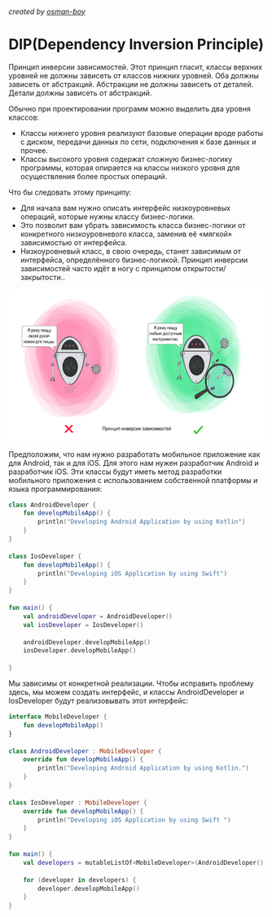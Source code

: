 ###### created by [osman-boy](https://github.com/osman-boy)

# **DIP(Dependency Inversion Principle)**

Принцип инверсии зависимостей. Этот принцип гласит, классы верхних уровней не должны зависеть от классов нижних уровней.
Оба должны зависеть от абстракций. Абстракции не должны зависеть от деталей. Детали должны зависеть от абстракций.

Обычно при проектировании программ можно выделить два уровня классов:

* Классы нижнего уровня реализуют базовые операции вроде работы с диском, передачи данных по сети, подключения к базе
  данных и прочее.
* Классы высокого уровня содержат сложную бизнес-логику программы, которая опирается на классы низкого уровня для
  осуществления более простых операций.

Что бы следовать этому принципу:

* Для начала вам нужно описать интерфейс низкоуровневых операций, которые нужны классу бизнес-логики.
* Это позволит вам убрать зависимость класса бизнес-логики от конкретного низкоуровневого класса, заменив её «мягкой»
  зависимостью от интерфейса.
* Низкоуровневый класс, в свою очередь, станет зависимым от интерфейса, определённого бизнес-логикой. Принцип инверсии
  зависимостей часто идёт в ногу с принципом открытости/закрытости..

<img height="300" src="dip.png"/>


Предположим, что нам нужно разработать мобильное приложение как для Android, так и для iOS. Для этого нам нужен
разработчик Android и разработчик iOS. Эти классы будут иметь метод разработки мобильного приложения с использованием
собственной платформы и языка программирования:

```kotlin
class AndroidDeveloper {
    fun developMobileApp() {
        println("Developing Android Application by using Kotlin")
    }
}

class IosDeveloper {
    fun developMobileApp() {
        println("Developing iOS Application by using Swift")
    }
}

fun main() {
    val androidDeveloper = AndroidDeveloper()
    val iosDeveloper = IosDeveloper()

    androidDeveloper.developMobileApp()
    iosDeveloper.developMobileApp()

}
```

Мы зависимы от конкретной реализации. Чтобы исправить проблему здесь, мы можем создать интерфейс, и классы
AndroidDeveloper и IosDeveloper будут реализовывать этот интерфейс:

```kotlin
interface MobileDeveloper {
    fun developMobileApp()
}

class AndroidDeveloper : MobileDeveloper {
    override fun developMobileApp() {
        println("Developing Android Application by using Kotlin.")
    }
}

class IosDeveloper : MobileDeveloper {
    override fun developMobileApp() {
        println("Developing iOS Application by using Swift ")
    }
}

fun main() {
    val developers = mutableListOf<MobileDeveloper>(AndroidDeveloper() , IosDeveloper())
   
    for (developer in developers) {
        developer.developMobileApp()
    }
}
```


